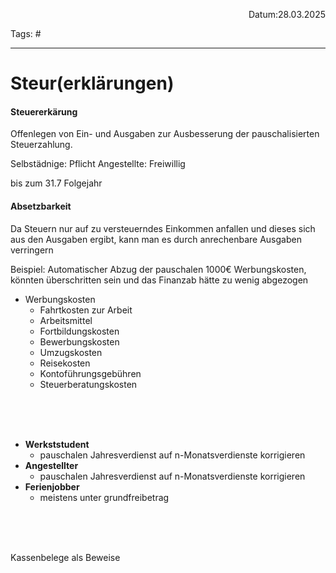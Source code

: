 <p align="right">Datum:28.03.2025</p>

Tags: #

---

# Steur(erklärungen)

#### Steuererkärung
Offenlegen von Ein- und Ausgaben zur Ausbesserung der pauschalisierten Steuerzahlung.

Selbstädnige: Pflicht
Angestellte: Freiwillig

bis zum 31.7 Folgejahr

#### Absetzbarkeit

Da Steuern nur auf zu versteuerndes Einkommen anfallen und dieses sich aus den Ausgaben ergibt, kann man es durch anrechenbare Ausgaben verringern

Beispiel:
Automatischer Abzug der pauschalen 1000€ Werbungskosten, könnten überschritten sein und das Finanzab hätte zu wenig abgezogen



- Werbungskosten
	- Fahrtkosten zur Arbeit
	- Arbeitsmittel
	- Fortbildungskosten
	- Bewerbungskosten
	- Umzugskosten
	- Reisekosten
	- Kontoführungsgebühren
	- Steuerberatungskosten


<br><br><br>



- **Werkststudent**
	- pauschalen Jahresverdienst auf n-Monatsverdienste korrigieren
- **Angestellter**
	- pauschalen Jahresverdienst auf n-Monatsverdienste korrigieren
- **Ferienjobber**
	- meistens unter grundfreibetrag


<br><br><br>

Kassenbelege als Beweise